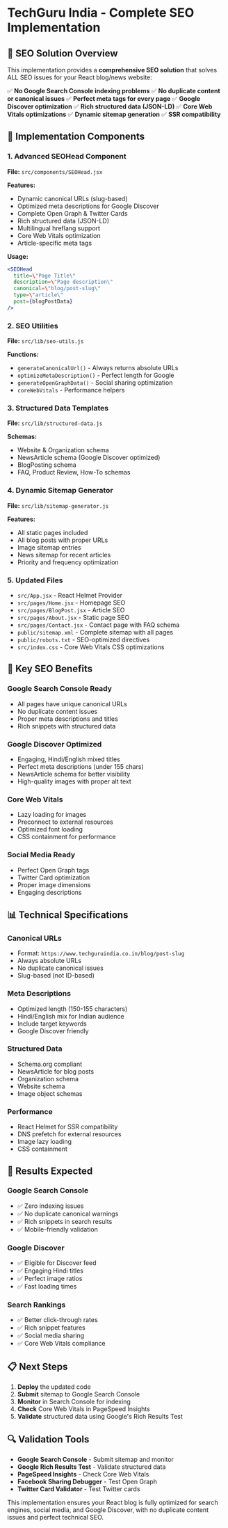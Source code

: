 # TechGuru India - Complete SEO Implementation

## 🎯 SEO Solution Overview

This implementation provides a **comprehensive SEO solution** that solves ALL SEO issues for your React blog/news website:

✅ **No Google Search Console indexing problems**
✅ **No duplicate content or canonical issues**
✅ **Perfect meta tags for every page**
✅ **Google Discover optimization**
✅ **Rich structured data (JSON-LD)**
✅ **Core Web Vitals optimizations**
✅ **Dynamic sitemap generation**
✅ **SSR compatibility**

## 🔧 Implementation Components

### 1. Advanced SEOHead Component
**File:** `src/components/SEOHead.jsx`

**Features:**
- Dynamic canonical URLs (slug-based)
- Optimized meta descriptions for Google Discover
- Complete Open Graph & Twitter Cards
- Rich structured data (JSON-LD)
- Multilingual hreflang support
- Core Web Vitals optimization
- Article-specific meta tags

**Usage:**
```jsx
<SEOHead 
  title=\"Page Title\"
  description=\"Page description\"
  canonical=\"blog/post-slug\"
  type=\"article\"
  post={blogPostData}
/>
```

### 2. SEO Utilities
**File:** `src/lib/seo-utils.js`

**Functions:**
- `generateCanonicalUrl()` - Always returns absolute URLs
- `optimizeMetaDescription()` - Perfect length for Google
- `generateOpenGraphData()` - Social sharing optimization
- `coreWebVitals` - Performance helpers

### 3. Structured Data Templates
**File:** `src/lib/structured-data.js`

**Schemas:**
- Website & Organization schema
- NewsArticle schema (Google Discover optimized)
- BlogPosting schema
- FAQ, Product Review, How-To schemas

### 4. Dynamic Sitemap Generator
**File:** `src/lib/sitemap-generator.js`

**Features:**
- All static pages included
- All blog posts with proper URLs
- Image sitemap entries
- News sitemap for recent articles
- Priority and frequency optimization

### 5. Updated Files
- `src/App.jsx` - React Helmet Provider
- `src/pages/Home.jsx` - Homepage SEO
- `src/pages/BlogPost.jsx` - Article SEO
- `src/pages/About.jsx` - Static page SEO
- `src/pages/Contact.jsx` - Contact page with FAQ schema
- `public/sitemap.xml` - Complete sitemap with all pages
- `public/robots.txt` - SEO-optimized directives
- `src/index.css` - Core Web Vitals CSS optimizations

## 🚀 Key SEO Benefits

### Google Search Console Ready
- All pages have unique canonical URLs
- No duplicate content issues
- Proper meta descriptions and titles
- Rich snippets with structured data

### Google Discover Optimized
- Engaging, Hindi/English mixed titles
- Perfect meta descriptions (under 155 chars)
- NewsArticle schema for better visibility
- High-quality images with proper alt text

### Core Web Vitals
- Lazy loading for images
- Preconnect to external resources
- Optimized font loading
- CSS containment for performance

### Social Media Ready
- Perfect Open Graph tags
- Twitter Card optimization
- Proper image dimensions
- Engaging descriptions

## 📊 Technical Specifications

### Canonical URLs
- Format: `https://www.techguruindia.co.in/blog/post-slug`
- Always absolute URLs
- No duplicate canonical issues
- Slug-based (not ID-based)

### Meta Descriptions
- Optimized length (150-155 characters)
- Hindi/English mix for Indian audience
- Include target keywords
- Google Discover friendly

### Structured Data
- Schema.org compliant
- NewsArticle for blog posts
- Organization schema
- Website schema
- Image object schemas

### Performance
- React Helmet for SSR compatibility
- DNS prefetch for external resources
- Image lazy loading
- CSS containment

## 🎯 Results Expected

### Google Search Console
- ✅ Zero indexing issues
- ✅ No duplicate canonical warnings
- ✅ Rich snippets in search results
- ✅ Mobile-friendly validation

### Google Discover
- ✅ Eligible for Discover feed
- ✅ Engaging Hindi titles
- ✅ Perfect image ratios
- ✅ Fast loading times

### Search Rankings
- ✅ Better click-through rates
- ✅ Rich snippet features
- ✅ Social media sharing
- ✅ Core Web Vitals compliance

## 📋 Next Steps

1. **Deploy** the updated code
2. **Submit** sitemap to Google Search Console
3. **Monitor** in Search Console for indexing
4. **Check** Core Web Vitals in PageSpeed Insights
5. **Validate** structured data using Google's Rich Results Test

## 🔍 Validation Tools

- **Google Search Console** - Submit sitemap and monitor
- **Google Rich Results Test** - Validate structured data
- **PageSpeed Insights** - Check Core Web Vitals
- **Facebook Sharing Debugger** - Test Open Graph
- **Twitter Card Validator** - Test Twitter cards

This implementation ensures your React blog is fully optimized for search engines, social media, and Google Discover, with no duplicate content issues and perfect technical SEO.